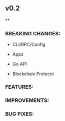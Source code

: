 ## v0.2

\*\*

### BREAKING CHANGES:

- CLI/RPC/Config

- Apps

- Go API

- Blockchain Protocol

### FEATURES:

### IMPROVEMENTS:

### BUG FIXES:
